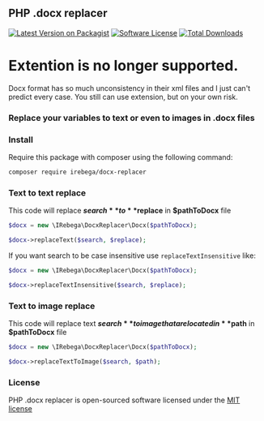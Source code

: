 ## PHP .docx replacer

[![Latest Version on Packagist][ico-version]][link-packagist]
[![Software License][ico-license]](LICENSE.md)
[![Total Downloads][ico-downloads]][link-downloads]

# Extention is no longer supported.
Docx format has so much unconsistency in their xml files and I just can't predict every case.
You still can use extension, but on your own risk.

### Replace your variables to text or even to images in .docx files

### Install

Require this package with composer using the following command:

```bash
composer require irebega/docx-replacer
```

### Text to text replace

This code will replace **$search** to **$replace** in **$pathToDocx** file

```php
$docx = new \IRebega\DocxReplacer\Docx($pathToDocx);

$docx->replaceText($search, $replace);
```

If you want search to be case insensitive use ``replaceTextInsensitive`` like:
```php
$docx = new \IRebega\DocxReplacer\Docx($pathToDocx);

$docx->replaceTextInsensitive($search, $replace);
```

### Text to image replace

This code will replace text **$search** to image that are located in **$path** in **$pathToDocx** file

```php
$docx = new \IRebega\DocxReplacer\Docx($pathToDocx);

$docx->replaceTextToImage($search, $path);
```
### License

PHP .docx replacer is open-sourced software licensed under the [MIT license](http://opensource.org/licenses/MIT)

[ico-version]: https://img.shields.io/packagist/v/irebega/docx-replacer.svg?style=flat-square
[ico-license]: https://img.shields.io/badge/license-MIT-brightgreen.svg?style=flat-square
[ico-downloads]: https://img.shields.io/packagist/dt/irebega/docx-replacer.svg?style=flat-square

[link-packagist]: https://packagist.org/packages/irebega/docx-replacer
[link-downloads]: https://packagist.org/packages/irebega/docx-replacer
[link-author]: https://github.com/igorrebega
